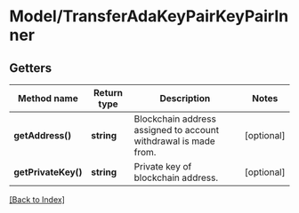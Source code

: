 # Model/TransferAdaKeyPairKeyPairInner

## Getters

Method name | Return type | Description | Notes
------------ | ------------- | ------------- | -------------
**getAddress()** | **string** | Blockchain address assigned to account withdrawal is made from. | [optional]
**getPrivateKey()** | **string** | Private key of blockchain address. | [optional]

[[Back to Index]](../index.md)
